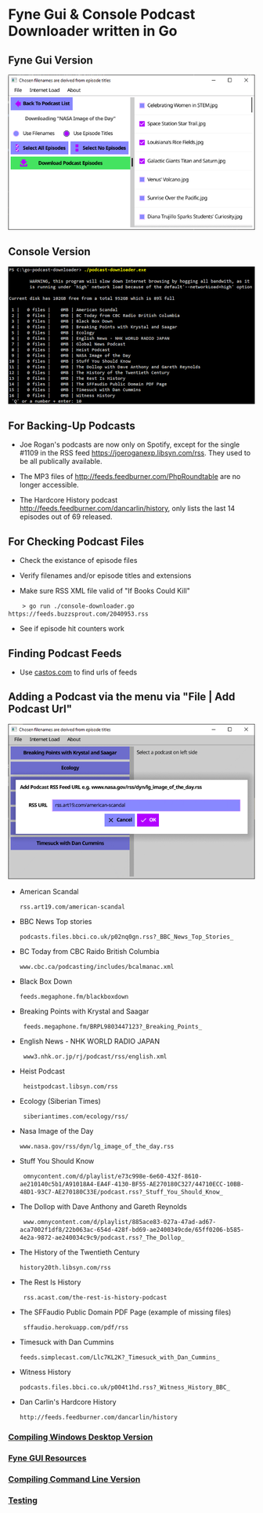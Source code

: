

# Fyne Gui & Console Podcast Downloader written in Go


## Fyne Gui Version
![Selecting NASA Image of the Day episodes](/src/gui/images/gui-nasa.png)

## Console Version
![Console Menu](/src/dos/images/menu.png)




## For Backing-Up Podcasts

  -  Joe Rogan's podcasts are now only on Spotify, except for the single #1109 in the RSS feed https://joeroganexp.libsyn.com/rss. They used to be all publically available.

  -  The MP3 files of http://feeds.feedburner.com/PhpRoundtable are no longer accessible.

  - The Hardcore History podcast http://feeds.feedburner.com/dancarlin/history, only lists the last 14 episodes out of 69 released.


## For Checking Podcast Files
      
  - Check the existance of episode files
  
  - Verify filenames and/or episode titles and extensions

  - Make sure RSS XML file valid of "If Books Could Kill"
~~~
    > go run ./console-downloader.go https://feeds.buzzsprout.com/2040953.rss
~~~

  - See if episode hit counters work

## Finding Podcast Feeds
  - Use <a href='https://castos.com/tools/find-podcast-rss-feed/'>castos.com</a> to find urls of feeds


## Adding a Podcast via the menu via "File | Add Podcast Url"

![Console Menu](/src/gui/images/add-rss.png)

  - American Scandal 
          
        rss.art19.com/american-scandal


  - BBC News Top stories
         
        podcasts.files.bbci.co.uk/p02nq0gn.rss?_BBC_News_Top_Stories_


  - BC Today from CBC Raido British Columbia

        www.cbc.ca/podcasting/includes/bcalmanac.xml

  - Black Box Down
      
        feeds.megaphone.fm/blackboxdown


 -  Breaking Points with Krystal and Saagar

         feeds.megaphone.fm/BRPL9803447123?_Breaking_Points_ 

  - English News - NHK WORLD RADIO JAPAN

         www3.nhk.or.jp/rj/podcast/rss/english.xml


  - Heist Podcast

         heistpodcast.libsyn.com/rss

  - Ecology (Siberian Times)

         siberiantimes.com/ecology/rss/

  - Nasa Image of the Day
      
        www.nasa.gov/rss/dyn/lg_image_of_the_day.rss 

  - Stuff You Should Know

         omnycontent.com/d/playlist/e73c998e-6e60-432f-8610-ae210140c5b1/A91018A4-EA4F-4130-BF55-AE270180C327/44710ECC-10BB-48D1-93C7-AE270180C33E/podcast.rss?_Stuff_You_Should_Know_

  - The Dollop with Dave Anthony and Gareth Reynolds
    
         www.omnycontent.com/d/playlist/885ace83-027a-47ad-ad67-aca7002f1df8/22b063ac-654d-428f-bd69-ae2400349cde/65ff0206-b585-4e2a-9872-ae240034c9c9/podcast.rss?_The_Dollop_


  - The History of the Twentieth Century
        
        history20th.libsyn.com/rss

  - The Rest Is History 

         rss.acast.com/the-rest-is-history-podcast

  - The SFFaudio Public Domain PDF Page (example of missing files)

         sffaudio.herokuapp.com/pdf/rss

  - Timesuck with Dan Cummins

        feeds.simplecast.com/Llc7KL2K?_Timesuck_with_Dan_Cummins_

  - Witness History

        podcasts.files.bbci.co.uk/p004t1hd.rss?_Witness_History_BBC_ 

  - Dan Carlin's Hardcore History

        http://feeds.feedburner.com/dancarlin/history

### [Compiling Windows Desktop Version](./src/gui.md)

### [Fyne GUI Resources](./src/resources.md)

### [Compiling Command Line Version](./src/dos.md)

### [Testing](./src/testing.md)









